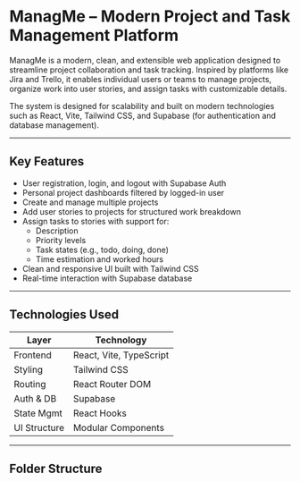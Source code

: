 # ManagMe – Modern Project and Task Management Platform

ManagMe is a modern, clean, and extensible web application designed to streamline project collaboration and task tracking. Inspired by platforms like Jira and Trello, it enables individual users or teams to manage projects, organize work into user stories, and assign tasks with customizable details.

The system is designed for scalability and built on modern technologies such as React, Vite, Tailwind CSS, and Supabase (for authentication and database management).

---

## Key Features

- User registration, login, and logout with Supabase Auth
- Personal project dashboards filtered by logged-in user
- Create and manage multiple projects
- Add user stories to projects for structured work breakdown
- Assign tasks to stories with support for:
  - Description
  - Priority levels
  - Task states (e.g., todo, doing, done)
  - Time estimation and worked hours
- Clean and responsive UI built with Tailwind CSS
- Real-time interaction with Supabase database

---

## Technologies Used

| Layer        | Technology                          |
|--------------|--------------------------------------|
| Frontend     | React, Vite, TypeScript              |
| Styling      | Tailwind CSS                         |
| Routing      | React Router DOM                     |
| Auth & DB    | Supabase                             |
| State Mgmt   | React Hooks                          |
| UI Structure | Modular Components                   |

---

## Folder Structure

